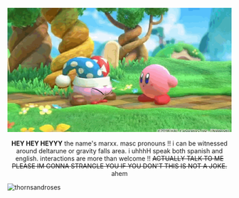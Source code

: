 ![true form](assets/Marx.gif)

<div align="center">

**HEY HEY HEYYY** the name's marxx. masc pronouns !! i can be witnessed around deltarune or gravity falls area. i uhhhH speak both spanish and english. interactions are more than welcome !! ~~ACTUALLY TALK TO ME PLEASE IM GONNA STRANGLE YOU IF YOU DON'T THIS IS NOT A JOKE.~~ ahem
</div>

![thornsandroses](roses.png)
